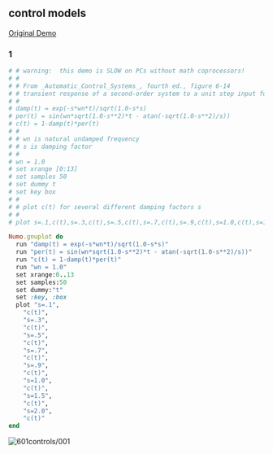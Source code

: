 ## control models
[Original Demo](http://gnuplot.sourceforge.net/demo_4.6/controls.html)

### 1

```ruby
# # warning:  this demo is SLOW on PCs without math coprocessors!
# #
# # From _Automatic_Control_Systems_, fourth ed., figure 6-14
# # transient response of a second-order system to a unit step input function
# #
# damp(t) = exp(-s*wn*t)/sqrt(1.0-s*s)
# per(t) = sin(wn*sqrt(1.0-s**2)*t - atan(-sqrt(1.0-s**2)/s))
# c(t) = 1-damp(t)*per(t)
# #
# #	wn is natural undamped frequency
# #	s is damping factor
# #
# wn = 1.0
# set xrange [0:13]
# set samples 50
# set dummy t
# set key box
# #
# # plot c(t) for several different damping factors s
# #
# plot s=.1,c(t),s=.3,c(t),s=.5,c(t),s=.7,c(t),s=.9,c(t),s=1.0,c(t),s=1.5,c(t),s=2.0,c(t)

Numo.gnuplot do
  run "damp(t) = exp(-s*wn*t)/sqrt(1.0-s*s)"
  run "per(t) = sin(wn*sqrt(1.0-s**2)*t - atan(-sqrt(1.0-s**2)/s))"
  run "c(t) = 1-damp(t)*per(t)"
  run "wn = 1.0"
  set xrange:0..13
  set samples:50
  set dummy:"t"
  set :key, :box
  plot "s=.1",
    "c(t)",
    "s=.3",
    "c(t)",
    "s=.5",
    "c(t)",
    "s=.7",
    "c(t)",
    "s=.9",
    "c(t)",
    "s=1.0",
    "c(t)",
    "s=1.5",
    "c(t)",
    "s=2.0",
    "c(t)"
end
```
![601controls/001](https://raw.github.com/ruby-numo/gnuplot-demo/master/gnuplot/md/601controls/image/001.png)
